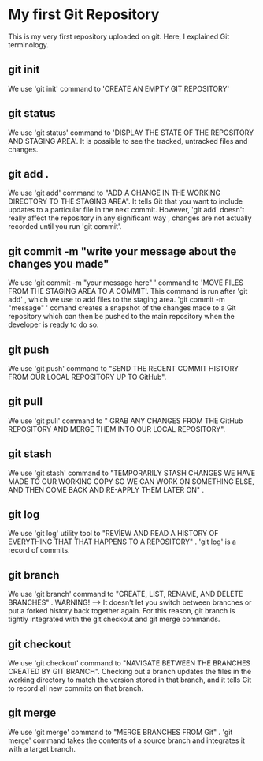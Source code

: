 # My first Git Repository

This is my very first repository uploaded on git. Here, I explained Git terminology.

## git init

We use 'git init' command to 'CREATE AN EMPTY GIT REPOSITORY'

## git status

We use 'git status' command to 'DISPLAY THE STATE OF THE REPOSITORY AND STAGING AREA'. It is possible to see the tracked, untracked files and changes.

## git add .

We use 'git add' command to "ADD A CHANGE IN THE WORKING DIRECTORY TO THE STAGING AREA". It tells Git that you want to include updates to a particular file in the next commit. However, 'git add' doesn't really affect the repository in any significant way , changes are not actually recorded until you run 'git commit'.

## git commit -m "write your message about the changes you made"

We use 'git commit -m "your message here" ' command  to 'MOVE FILES FROM THE STAGING AREA TO A COMMIT'. This command is run after 'git add' , which we use to add files to the staging area. 'git commit -m "message" ' comand creates a snapshot of the changes made to a Git repository which can then be pushed to the main repository when the developer is ready to do so.

## git push

We use 'git push' command to "SEND THE RECENT COMMIT HISTORY FROM OUR LOCAL REPOSITORY UP TO GitHub".

## git pull

We use 'git pull' command to " GRAB ANY CHANGES FROM THE GitHub REPOSITORY AND MERGE THEM INTO OUR LOCAL REPOSITORY".

## git stash 

We use 'git stash' command to "TEMPORARILY STASH CHANGES WE HAVE MADE TO OUR WORKING COPY SO WE CAN WORK ON SOMETHING ELSE, AND THEN COME BACK AND RE-APPLY THEM LATER ON" .

## git log

We use 'git log' utility tool to "REVİEW AND READ A HISTORY OF EVERYTHING THAT THAT HAPPENS TO A REPOSITORY" . 'git log' is a record of commits.

## git branch

We use 'git branch' command to "CREATE, LIST, RENAME, AND DELETE BRANCHES" . WARNING! --> It doesn't let you switch between branches or put a forked history back together again. For this reason, git branch is tightly integrated with the git checkout and git merge commands.

## git checkout

We use 'git checkout' command  to "NAVIGATE BETWEEN THE BRANCHES CREATED BY GIT BRANCH". Checking out a branch updates the files in the working directory to match the version stored in that branch, and it tells Git to record all new commits on that branch.

## git merge 

We use 'git merge' command to "MERGE BRANCHES FROM Git" . 'git merge' command takes the contents of a source branch and integrates it with a target branch.